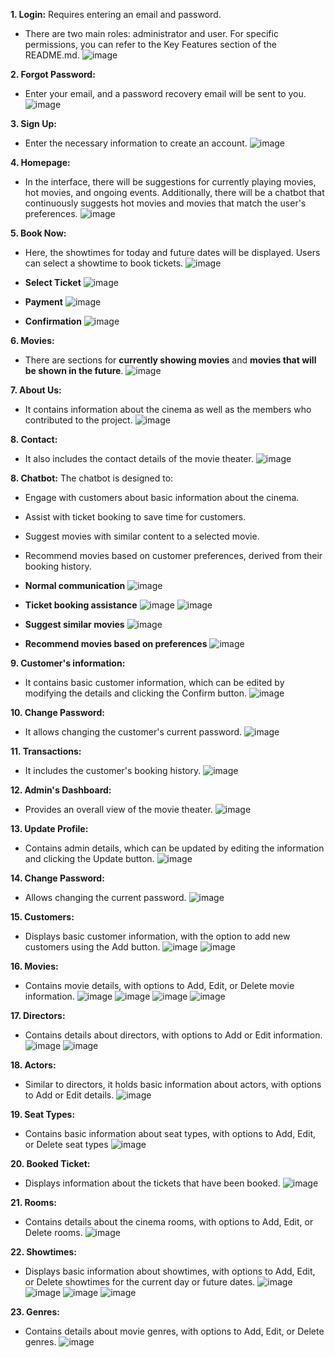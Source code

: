**1. Login:** Requires entering an email and password. 
- There are two main roles: administrator and user. For specific permissions, you can refer to the Key Features section of the README.md.
![image](https://github.com/user-attachments/assets/b10d762b-c84a-4111-b1a1-b8a3aa531a79)

**2. Forgot Password:** 
  - Enter your email, and a password recovery email will be sent to you.
![image](https://github.com/user-attachments/assets/5761b564-2ffc-4b08-af91-258c1eab399f)

**3. Sign Up:** 
  - Enter the necessary information to create an account.
![image](https://github.com/user-attachments/assets/b21acf75-0bf5-4fcc-af14-8575b14ee082)

**4. Homepage:**
  - In the interface, there will be suggestions for currently playing movies, hot movies, and ongoing events. Additionally, there will be a chatbot that continuously suggests hot movies and movies that match the user's preferences.
![image](https://github.com/user-attachments/assets/0a88b697-958f-4849-b83a-0e50be4c6ec8)

**5. Book Now:**
  - Here, the showtimes for today and future dates will be displayed. Users can select a showtime to book tickets.
![image](https://github.com/user-attachments/assets/571154d3-7c90-4d8b-896c-4eb891ed35d7)

  - **Select Ticket**
![image](https://github.com/user-attachments/assets/e0dad64b-88d4-4c9a-802d-a991f11af0f3)

  - **Payment**
![image](https://github.com/user-attachments/assets/3cfbd4b3-e594-48ca-b9c9-7629989815a6)

  - **Confirmation**
![image](https://github.com/user-attachments/assets/c3347285-520f-46e6-9553-816700c1cc1f)

**6. Movies:**
  - There are sections for **currently showing movies** and **movies that will be shown in the future**.
![image](https://github.com/user-attachments/assets/a50a9563-1505-4e5b-b9f7-e1c5c7e36615)

**7. About Us:**
  - It contains information about the cinema as well as the members who contributed to the project.
![image](https://github.com/user-attachments/assets/aee1aa9b-7630-489b-bf72-52efd497f963)

**8. Contact:**
  - It also includes the contact details of the movie theater.
![image](https://github.com/user-attachments/assets/20695411-a016-42e7-ad06-728bcd411714)

**8. Chatbot:**
The chatbot is designed to:
  - Engage with customers about basic information about the cinema.
  - Assist with ticket booking to save time for customers.
  - Suggest movies with similar content to a selected movie.
  - Recommend movies based on customer preferences, derived from their booking history.

  - **Normal communication**
![image](https://github.com/user-attachments/assets/6c35acc1-36af-4074-9243-c3af902a4363)

  - **Ticket booking assistance**
![image](https://github.com/user-attachments/assets/a9eb8fcc-ad40-4e30-9e57-dbced2ad0210)
![image](https://github.com/user-attachments/assets/0d957186-440d-4931-acd1-908a79f4d4c6)

  - **Suggest similar movies**
![image](https://github.com/user-attachments/assets/d728d142-8699-421f-8d0c-d859d228a7ea)

  - **Recommend movies based on preferences**
![image](https://github.com/user-attachments/assets/f7ed06c8-4e95-4358-b77f-57a7be122e43)

**9. Customer's information:**
  - It contains basic customer information, which can be edited by modifying the details and clicking the Confirm button.
![image](https://github.com/user-attachments/assets/96766ced-6de7-463d-94ab-3fc9871b462f)

**10. Change Password:**
  - It allows changing the customer's current password.
![image](https://github.com/user-attachments/assets/95f32649-95fd-49d1-98f3-c2458ef90b3c)

**11. Transactions:**
  - It includes the customer's booking history.
![image](https://github.com/user-attachments/assets/9c2ffbc3-a996-4a95-80c8-491a96e158a7)

**12. Admin's Dashboard:**
  - Provides an overall view of the movie theater.
![image](https://github.com/user-attachments/assets/b21f7a1f-5a65-440d-8597-bddb25dfdc3a)

**13. Update Profile:**
  - Contains admin details, which can be updated by editing the information and clicking the Update button.
![image](https://github.com/user-attachments/assets/ad1a0985-9577-4892-b89b-56705dfc7ff6)

**14. Change Password:**
  - Allows changing the current password.
![image](https://github.com/user-attachments/assets/d68960b1-4509-46dc-8f16-6ab5be9e86ff)

**15. Customers:**
  - Displays basic customer information, with the option to add new customers using the Add button.
![image](https://github.com/user-attachments/assets/5ebd7c90-eca0-4404-803a-d5a7d708cb73)
![image](https://github.com/user-attachments/assets/2e728b8e-70dd-4ff5-9f80-73ff4e625679)

**16. Movies:**
  - Contains movie details, with options to Add, Edit, or Delete movie information.
![image](https://github.com/user-attachments/assets/9499ebfc-c8a6-41fa-993e-0986f3e00b05)
![image](https://github.com/user-attachments/assets/6d90e88a-5f53-4b51-81c2-709c49e6cdf8)
![image](https://github.com/user-attachments/assets/d03a3db3-91b7-45a3-8c6a-bb4d6d064dd6)
![image](https://github.com/user-attachments/assets/efe5175e-5ee1-4cc4-bf65-2df421c3005e)

**17. Directors:**
  - Contains details about directors, with options to Add or Edit information.
![image](https://github.com/user-attachments/assets/44b70032-1302-4741-9f97-67dc2f7c6a2d)
![image](https://github.com/user-attachments/assets/4cba4531-7ce3-4297-8812-a4b711bd7e4a)

**18. Actors:**
  - Similar to directors, it holds basic information about actors, with options to Add or Edit details.
![image](https://github.com/user-attachments/assets/946ae44a-445a-4a6c-90d6-a9269c30ff82)

**19. Seat Types:**
  - Contains basic information about seat types, with options to Add, Edit, or Delete seat types
![image](https://github.com/user-attachments/assets/39fec3cf-3660-42ad-af29-c0810db4a568)

**20. Booked Ticket:**
  - Displays information about the tickets that have been booked.
![image](https://github.com/user-attachments/assets/381554e4-009b-4d62-95ba-49c71d82c65c)

**21. Rooms:**
  - Contains details about the cinema rooms, with options to Add, Edit, or Delete rooms.
![image](https://github.com/user-attachments/assets/fb435265-f4f2-47c4-997b-69049fc621fc)

**22. Showtimes:**
  - Displays basic information about showtimes, with options to Add, Edit, or Delete showtimes for the current day or future dates.
![image](https://github.com/user-attachments/assets/64e15fcb-0a03-4a00-851a-f7cc118d6632)
![image](https://github.com/user-attachments/assets/43b81efe-88bf-4991-8f3a-4e8cc102a284)
![image](https://github.com/user-attachments/assets/59b3d4d6-027a-417c-b0d8-e0d5333241e4)
![image](https://github.com/user-attachments/assets/e235849c-2c57-4ebe-b965-8b103dd18c1b)

**23. Genres:**
  - Contains details about movie genres, with options to Add, Edit, or Delete genres.
![image](https://github.com/user-attachments/assets/675e1d25-e765-43e2-9101-90ef745fb05d)

